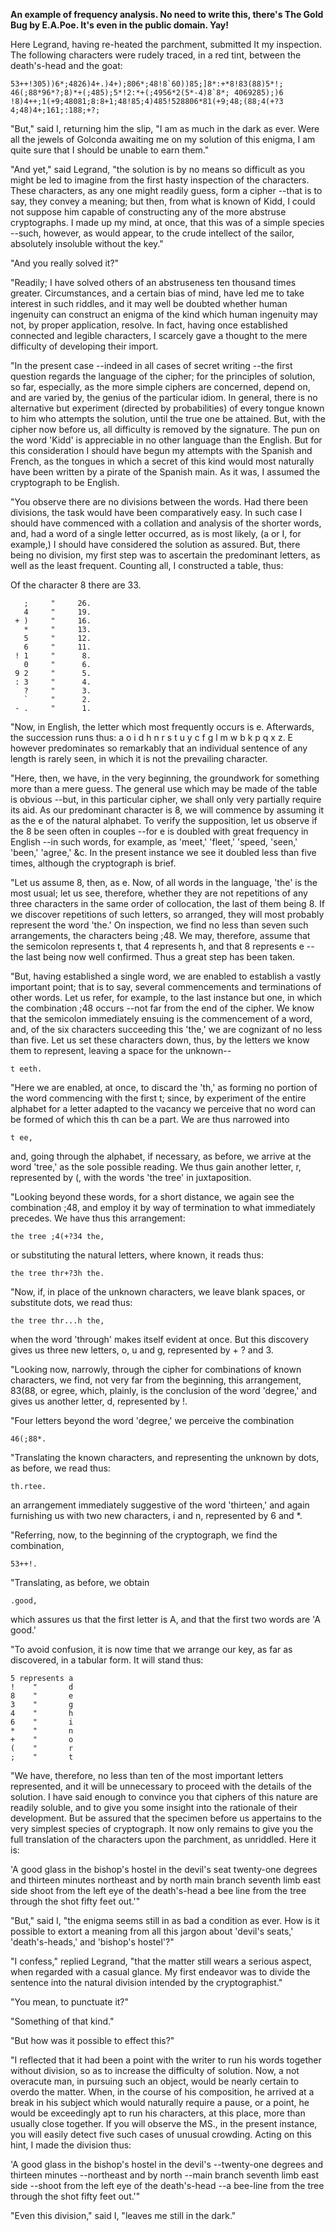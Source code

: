 **An example of frequency analysis. No need to write this, there's The Gold Bug by E.A.Poe. It's even in the public domain. Yay!**

Here Legrand, having re-heated the parchment, submitted It my inspection. The following characters were rudely traced, in a red tint, between the death's-head and the goat:

```
53++!305))6*;4826)4+.)4+);806*;48!8`60))85;]8*:+*8!83(88)5*!;
46(;88*96*?;8)*+(;485);5*!2:*+(;4956*2(5*-4)8`8*; 4069285);)6
!8)4++;1(+9;48081;8:8+1;48!85;4)485!528806*81(+9;48;(88;4(+?3
4;48)4+;161;:188;+?;
```

"But," said I, returning him the slip, "I am as much in the dark as ever. Were all the jewels of Golconda awaiting me on my solution of this enigma, I am quite sure that I should be unable to earn them."

"And yet," said Legrand, "the solution is by no means so difficult as you might be led to imagine from the first hasty inspection of the characters. These characters, as any one might readily guess, form a cipher --that is to say, they convey a meaning; but then, from what is known of Kidd, I could not suppose him capable of constructing any of the more abstruse cryptographs. I made up my mind, at once, that this was of a simple species --such, however, as would appear, to the crude intellect of the sailor, absolutely insoluble without the key."

"And you really solved it?"

"Readily; I have solved others of an abstruseness ten thousand times greater. Circumstances, and a certain bias of mind, have led me to take interest in such riddles, and it may well be doubted whether human ingenuity can construct an enigma of the kind which human ingenuity may not, by proper application, resolve. In fact, having once established connected and legible characters, I scarcely gave a thought to the mere difficulty of developing their import.

"In the present case --indeed in all cases of secret writing --the first question regards the language of the cipher; for the principles of solution, so far, especially, as the more simple ciphers are concerned, depend on, and are varied by, the genius of the particular idiom. In general, there is no alternative but experiment (directed by probabilities) of every tongue known to him who attempts the solution, until the true one be attained. But, with the cipher now before us, all difficulty is removed by the signature. The pun on the word 'Kidd' is appreciable in no other language than the English. But for this consideration I should have begun my attempts with the Spanish and French, as the tongues in which a secret of this kind would most naturally have been written by a pirate of the Spanish main. As it was, I assumed the cryptograph to be English.

"You observe there are no divisions between the words. Had there been divisions, the task would have been comparatively easy. In such case I should have commenced with a collation and analysis of the shorter words, and, had a word of a single letter occurred, as is most likely, (a or I, for example,) I should have considered the solution as assured. But, there being no division, my first step was to ascertain the predominant letters, as well as the least frequent. Counting all, I constructed a table, thus:

Of the character 8 there are 33.

```
   ;     "     26.
   4     "     19.
 + )     "     16.
   *     "     13.
   5     "     12.
   6     "     11.
 ! 1     "      8.
   0     "      6.
 9 2     "      5.
 : 3     "      4.
   ?     "      3.
   `     "      2.
 - .     "      1.
```

"Now, in English, the letter which most frequently occurs is e. Afterwards, the succession runs thus: a o i d h n r s t u y c f g l m w b k p q x z. E however predominates so remarkably that an individual sentence of any length is rarely seen, in which it is not the prevailing character.

"Here, then, we have, in the very beginning, the groundwork for something more than a mere guess. The general use which may be made of the table is obvious --but, in this particular cipher, we shall only very partially require its aid. As our predominant character is 8, we will commence by assuming it as the e of the natural alphabet. To verify the supposition, let us observe if the 8 be seen often in couples --for e is doubled with great frequency in English --in such words, for example, as 'meet,' 'fleet,' 'speed, 'seen,' 'been,' 'agree,' &c. In the present instance we see it doubled less than five times, although the cryptograph is brief.

"Let us assume 8, then, as e. Now, of all words in the language, 'the' is the most usual; let us see, therefore, whether they are not repetitions of any three characters in the same order of collocation, the last of them being 8. If we discover repetitions of such letters, so arranged, they will most probably represent the word 'the.' On inspection, we find no less than seven such arrangements, the characters being ;48. We may, therefore, assume that the semicolon represents t, that 4 represents h, and that 8 represents e --the last being now well confirmed. Thus a great step has been taken.

"But, having established a single word, we are enabled to establish a vastly important point; that is to say, several commencements and terminations of other words. Let us refer, for example, to the last instance but one, in which the combination ;48 occurs --not far from the end of the cipher. We know that the semicolon immediately ensuing is the commencement of a word, and, of the six characters succeeding this 'the,' we are cognizant of no less than five. Let us set these characters down, thus, by the letters we know them to represent, leaving a space for the unknown--

```
t eeth.
```

"Here we are enabled, at once, to discard the 'th,' as forming no portion of the word commencing with the first t; since, by experiment of the entire alphabet for a letter adapted to the vacancy we perceive that no word can be formed of which this th can be a part. We are thus narrowed into

```
t ee,
```

and, going through the alphabet, if necessary, as before, we arrive at the word 'tree,' as the sole possible reading. We thus gain another letter, r, represented by (, with the words 'the tree' in juxtaposition.

"Looking beyond these words, for a short distance, we again see the combination ;48, and employ it by way of termination to what immediately precedes. We have thus this arrangement:

```
the tree ;4(+?34 the,
```

or substituting the natural letters, where known, it reads thus:

```
the tree thr+?3h the.
```

"Now, if, in place of the unknown characters, we leave blank spaces, or substitute dots, we read thus:

```
the tree thr...h the,
```

when the word 'through' makes itself evident at once. But this discovery gives us three new letters, o, u and g, represented by + ? and 3.

"Looking now, narrowly, through the cipher for combinations of known characters, we find, not very far from the beginning, this arrangement,
83(88, or egree, which, plainly, is the conclusion of the word 'degree,' and gives us another letter, d, represented by !.

"Four letters beyond the word 'degree,' we perceive the combination

```
46(;88*.
```

"Translating the known characters, and representing the unknown by dots, as before, we read thus:

```
th.rtee.
```

an arrangement immediately suggestive of the word 'thirteen,' and again furnishing us with two new characters, i and n, represented by 6 and *.

"Referring, now, to the beginning of the cryptograph, we find the combination,

```
53++!.
```

"Translating, as before, we obtain

```
.good,
```

which assures us that the first letter is A, and that the first two words are 'A good.'

"To avoid confusion, it is now time that we arrange our key, as far as discovered, in a tabular form. It will stand thus:

```
5 represents a
!    "       d
8    "       e
3    "       g
4    "       h
6    "       i
*    "       n
+    "       o
(    "       r
;    "       t
```

"We have, therefore, no less than ten of the most important letters represented, and it will be unnecessary to proceed with the details of the solution. I have said enough to convince you that ciphers of this nature are readily soluble, and to give you some insight into the rationale of their development. But be assured that the specimen before us appertains to the very simplest species of cryptograph. It now only remains to give you the full translation of the characters upon the parchment, as unriddled. Here it is:

'A good glass in the bishop's hostel in the devil's seat twenty-one degrees and thirteen minutes northeast and by north main branch seventh limb east side shoot from the left eye of the death's-head a bee line from the tree through the shot fifty feet out.'"

"But," said I, "the enigma seems still in as bad a condition as ever. How is it possible to extort a meaning from all this jargon about 'devil's seats,' 'death's-heads,' and 'bishop's hostel'?"

"I confess," replied Legrand, "that the matter still wears a serious aspect, when regarded with a casual glance. My first endeavor was to divide the sentence into the natural division intended by the cryptographist."

"You mean, to punctuate it?"

"Something of that kind."

"But how was it possible to effect this?"

"I reflected that it had been a point with the writer to run his words together without division, so as to increase the difficulty of solution. Now, a not overacute man, in pursuing such an object, would be nearly certain to overdo the matter. When, in the course of his composition, he arrived at a break in his subject which would naturally require a pause, or a point, he would be exceedingly apt to run his characters, at this place, more than usually close together. If you will observe the MS., in the present instance, you will easily detect five such cases of unusual crowding. Acting on this hint, I made the division thus:

'A good glass in the bishop's hostel in the devil's --twenty-one degrees and thirteen minutes --northeast and by north --main branch seventh limb east side --shoot from the left eye of the death's-head --a bee-line from the tree through the shot fifty feet out.'"

"Even this division," said I, "leaves me still in the dark."
